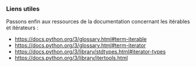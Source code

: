 ### Liens utiles

Passons enfin aux ressources de la documentation concernant les itérables et itérateurs :

* <https://docs.python.org/3/glossary.html#term-iterable>
* <https://docs.python.org/3/glossary.html#term-iterator>
* <https://docs.python.org/3/library/stdtypes.html#iterator-types>
* <https://docs.python.org/3/library/itertools.html>
